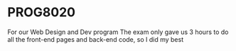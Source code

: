 # PROG8020
For our Web Design and Dev program
The exam only gave us 3 hours to do all the front-end pages and back-end code, so I did my best
